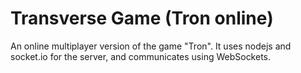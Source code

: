 Transverse Game (Tron online)
===============

An online multiplayer version of the game "Tron". It uses nodejs and socket.io for the server, and communicates using WebSockets.